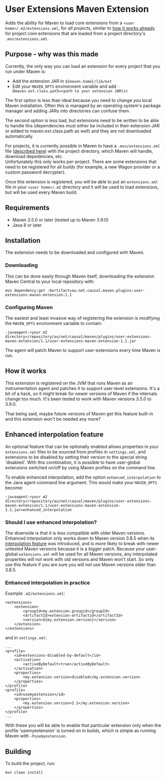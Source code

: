 # User Extensions Maven Extension

Adds the ability for Maven to load core extensions from a `<user home>/.m2/extensions.xml`,
for _all projects_, similar to [how it works already](https://maven.apache.org/guides/mini/guide-using-extensions.html) 
for project core extensions that are loaded from a project directory's `.mvn/extensions.xml`.

## Purpose - why was this made

Currently, the only way you can load an extension for every project that you run under Maven is:

- Add the extension JAR in `${maven.home}/lib/ext`
- Edit your `MAVEN_OPTS` environment variable and add `-Dmaven.ext.class.path=<path to your extension JAR(s)`

The first option is less than ideal because you need to change you local Maven installation.
Often this is managed by an operating system's package manager and adding JARs into directories
can confuse them.

The second option is less bad, but extensions need to be written to be able
to handle this (dependencies must either be included in their extension JAR or added to maven.ext.class.path as well)
and they are not downloaded automatically.

For projects, it is currently possible in Maven to have a `.mvn/extensions.xml` file 
([described here](https://maven.apache.org/configure.html#mvn-extensions-xml-file)) with 
the project directory, which Maven will handle, download depedencies, etc.  
Unfortunately this only works per-project.  There are some extensions that need to be 
registered for all builds (for example, a new Wagon provider or a custom password decrypter).

Once this extension is registered, you will be able to put an `extensions.xml` file in your
`<user home>/.m2` directory and it will be used to load extensions, but will be used 
every Maven build.

## Requirements

- Maven 3.5.0 or later (tested up to Maven 3.9.0)
- Java 8 or later

## Installation

The extension needs to be downloaded and configured with Maven.

### Downloading

This can be done easily through Maven itself, downloading the extension Maven Central to your
local repository with:

```
mvn dependency:get -Dartifact=au.net.causal.maven.plugins:user-extensions-maven-extension:1.1
```

### Configuring Maven

The easiest and least invasive way of registering the extension is modifying the `MAVEN_OPTS`
environment variable to contain:

```
-javaagent:<your m2 directory>/repository/au/net/causal/maven/plugins/user-extensions-maven-extension/1.1/user-extensions-maven-extension-1.1.jar
```

The agent will patch Maven to support user-extensions every time Maven is run.

## How it works

This extension is registered on the JVM that runs Maven as an instrumentation agent and patches it to support
user-level extensions.  It's a bit of a hack, so it might break for newer versions of Maven
if the internals change too much.   It's been tested to work with Maven versions 3.5.0 to 3.9.0.

That being said, maybe future versions of Maven get this feature built-in and this extension won't be needed any more?

## Enhanced interpolation feature

An optional feature that can be optionally enabled allows properties in your `extensions.xml`
files to be sourced from profiles in `settings.xml`, and extensions to be disabled by
setting their version to the special string 'disabled'.  With this combination, it is possible
to have user-global extensions switched on/off by using Maven profiles on the command line.

To enable enhanced interpolation, add the option `enhanced_interpolation` to the Java agent
command line argument.  This would make your `MAVEN_OPTS` become:

```
-javaagent:<your m2 directory>/repository/au/net/causal/maven/plugins/user-extensions-maven-extension/1.1/user-extensions-maven-extension-1.1.jar=enhanced_interpolation
```

### Should I use enhanced interpolation?

The downside is that it is less compatible with older Maven versions.  Enhanced interpolation
only works down to Maven version 3.8.5 when its 
[interpolation feature](https://issues.apache.org/jira/browse/MNG-7395) 
was introduced, and is more likely to break with newer untested Maven versions because it 
is a bigger patch.  Because your user-global `extensions.xml` will be used for all Maven 
versions, any interpolated properties will not work with old versions and Maven won't start.
So only use this feature if you are sure you will not use Maven versions older than 3.8.5.

### Enhanced interpolation in practice

Example `.m2/extensions.xml`:

```
<extensions>
    <extension>
        <groupId>my.extension.groupid</groupId>
        <artifactId>extension-artifactid</artifactId>
        <version>${my.extension.version}</version>
    </extension>
</extensions>

```

and in `settings.xml`:

```
...
<profile>
    <id>extensions-disabled-by-default</id>
    <activation>
        <activeByDefault>true</activeByDefault>
    </activation>
    <properties>
        <my.extension.version>disabled</my.extension.version>
    </properties>
</profile>
<profile>
    <id>usemyextension</id>
    <properties>
        <my.extension.version>2.1</my.extension.version>
    </properties>
</profile>
...
```

With these you will be able to enable that particular extension only when the 
profile 'usemyextension' is turned on in builds, which is simple as running 
Maven with `-Pusemyextension`.


## Building

To build the project, run:

```
mvn clean install
```
